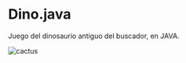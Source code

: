 # Dino.java
Juego del dinosaurio antiguo del buscador, en JAVA. 

![cactus](https://user-images.githubusercontent.com/80227002/111068924-fb576100-84ca-11eb-9d64-a80b7bad09f8.png)
